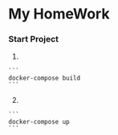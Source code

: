 # My HomeWork

### Start Project

1.

    ```
    docker-compose build
    ```

2.

    ```
    docker-compose up
    ```